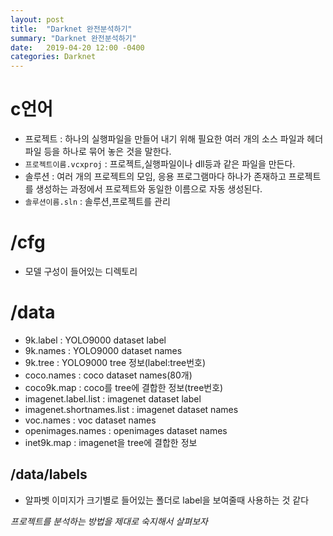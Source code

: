 ```yaml
---
layout: post
title:  "Darknet 완전분석하기"
summary: "Darknet 완전분석하기"
date:   2019-04-20 12:00 -0400
categories: Darknet
---
```

# c언어
- 프로젝트 : 하나의 실행파일을 만들어 내기 위해 필요한 여러 개의 소스 파일과 헤더 파일 등을 하나로 묶어 놓은 것을 말한다.
- `프로젝트이름.vcxproj` : 프로젝트,실행파일이나 dll등과 같은 파일을 만든다.
- 솔루션 : 여러 개의 프로젝트의 모임, 응용 프로그램마다 하나가 존재하고 프로젝트를 생성하는 과정에서 프로젝트와 동일한 이름으로 자동 생성된다.
- `솔루션이름.sln` : 솔루션,프로젝트를 관리


# /cfg
- 모델 구성이 들어있는 디렉토리

# /data
- 9k.label : YOLO9000 dataset label
- 9k.names : YOLO9000 dataset names
- 9k.tree : YOLO9000 tree 정보(label:tree번호)
- coco.names : coco dataset names(80개)
- coco9k.map : coco를 tree에 결합한 정보(tree번호)
- imagenet.label.list : imagenet dataset label
- imagenet.shortnames.list : imagenet dataset names
- voc.names : voc dataset names
- openimages.names : openimages dataset names
- inet9k.map : imagenet을 tree에 결합한 정보

## /data/labels
- 알파벳 이미지가 크기별로 들어있는 폴더로 label을 보여줄때 사용하는 것 같다



*프로젝트를 분석하는 방법을 제대로 숙지해서 살펴보자*

